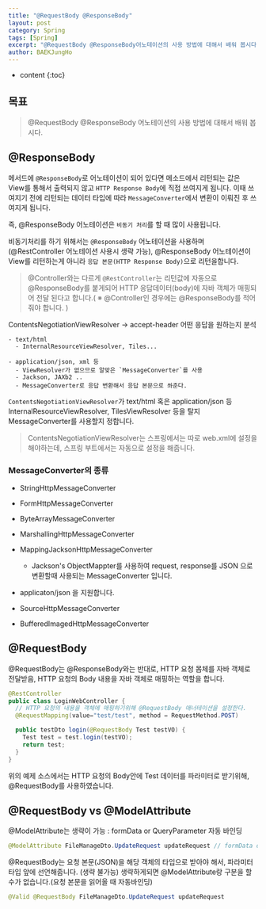 ```yaml
---
title: "@RequestBody @ResponseBody"
layout: post
category: Spring
tags: [Spring]
excerpt: "@RequestBody @ResponseBody어노테이션의 사용 방법에 대해서 배워 봅시다."
author: BAEKJungHo
---
```


* content
{:toc}

## 목표

  > @RequestBody @ResponseBody 어노테이션의 사용 방법에 대해서 배워 봅시다.

## @ResponseBody

  메서드에 `@ResponseBody`로 어노테이션이 되어 있다면 메소드에서 리턴되는 값은 View를 통해서 출력되지 않고 `HTTP Response Body`에 직접 쓰여지게 됩니다. 이때 쓰여지기 전에 리턴되는 데이터 타입에 따라 `MessageConverter`에서 변환이 이뤄진 후 쓰여지게 됩니다.

  즉, @ResponseBody 어노테이션은 `비동기 처리`를 할 때 많이 사용됩니다.

  비동기처리를 하기 위해서는 `@ResponseBody` 어노테이션을 사용하며(@RestController 어노테이션 사용시 생략 가능), @ResponseBody 어노테이션이 View를 리턴하는게 아니라 `응답 본문(HTTP Response Body)`으로 리턴을합니다.

  > @Controller와는 다르게 `@RestController`는 리턴값에 자동으로 @ResponseBody를 붙게되어 HTTP 응답데이터(body)에 자바 객체가 매핑되어 전달 된다고 합니다.( ※ @Controller인 경우에는 @ResponseBody를 적어줘야 합니다. )

  ContentsNegotiationViewResolver -> accept-header 어떤 응답을 원하는지 분석

    - text/html
      - InternalResourceViewResolver, Tiles...

    - application/json, xml 등
      - ViewResolver가 없으므로 알맞은 `MessageConverter`를 사용
      - Jackson, JAXb2 ..
      - MessageConverter로 응답 변환해서 응답 본문으로 쏴준다.

  `ContentsNegotiationViewResolver`가 text/html 혹은 application/json 등 InternalResourceViewResolver, TilesViewResolver 등을 탈지 MessageConverter를 사용할지 정합니다.

  > ContentsNegotiationViewResolver는 스프링에서는 따로 web.xml에 설정을 해야하는데, 스프링 부트에서는 자동으로 설정을 해줍니다.

### MessageConverter의 종류

  - StringHttpMessageConverter

  - FormHttpMessageConverter

  - ByteArrayMessageConverter

  - MarshallingHttpMessageConverter

  - MappingJacksonHttpMessageConverter
    - Jackson's ObjectMappter를 사용하여 request, response를 JSON 으로 변환할때 사용되는 MessageConverter 입니다.

  - applicaton/json 을 지원합니다.

  - SourceHttpMessageConverter

  - BufferedImagedHttpMessageConverter

## @RequestBody

  @RequestBody는 @ResponseBody와는 반대로, HTTP 요청 몸체를 자바 객체로 전달받음, HTTP 요청의 Body 내용을 자바 객체로 매핑하는 역할을 합니다.

  ```java
  @RestController
  public class LoginWebController {
    // HTTP 요청의 내용을 객체에 매핑하기위해 @RequestBody 애너테이션을 설정한다.
    @RequestMapping(value="test/test", method = RequestMethod.POST)

    public testDto login(@RequestBody Test testVO) {
      Test test = test.login(testVO);
      return test;
    }
  }
  ```

  위의 예제 소스에서는 HTTP 요청의 Body안에 Test 데이터를 파라미터로 받기위해, @RequestBody를 사용하였습니다.

## @RequestBody vs @ModelAttribute

  @ModelAttribute는 생략이 가능 : formData or QueryParameter 자동 바인딩

  ```java
  @ModelAttribute FileManageDto.UpdateRequest updateRequest // formData or QueryParameter 자동바인딩
  ```

  @RequestBody는 요청 본문(JSON)을 해당 객체의 타입으로 받아야 해서, 파라미터 타입 앞에 선언해줍니다. (생략 불가능) 생략하게되면 @ModelAttribute랑 구분을 할 수가 없습니다.(요청 본문을 읽어올 때 자동바인딩)

  ```java
  @Valid @RequestBody FileManageDto.UpdateRequest updateRequest
  ```
